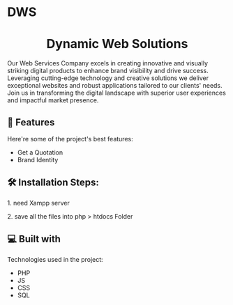 # DWS

<h1 align="center" id="title">Dynamic Web Solutions</h1>

<p id="description">Our Web Services Company excels in creating innovative and visually striking digital products to enhance brand visibility and drive success. Leveraging cutting-edge technology and creative solutions we deliver exceptional websites and robust applications tailored to our clients' needs. Join us in transforming the digital landscape with superior user experiences and impactful market presence.</p>

  
  
<h2>🧐 Features</h2>

Here're some of the project's best features:

*   Get a Quotation
*   Brand Identity

<h2>🛠️ Installation Steps:</h2>

<p>1. need Xampp server</p>

<p>2. save all the files into php &gt; htdocs Folder</p>

  
  
<h2>💻 Built with</h2>

Technologies used in the project:

*   PHP
*   JS
*   CSS
*   SQL
